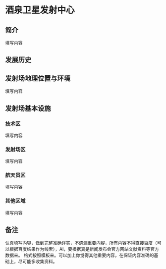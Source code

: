 <!--
 * @Author: blueWALL-E
 * @Date: 2025-06-24 16:34:22
 * @LastEditTime: 2025-06-24 16:38:17
 * @FilePath: \Chinese Aerospace History\载人航天工程\酒泉卫星发射中心.md
 * @Description: 酒泉卫星发射中心
 * @Wearing:  Read only, do not modify place!!! 
 * @Shortcut keys:  ctrl+alt+/ ctrl+alt+z
-->

# 酒泉卫星发射中心

## 简介

填写内容

## 发展历史

## 发射场地理位置与环境

填写内容

## 发射场基本设施

### 技术区

填写内容

### 发射场区

填写内容

### 航天员区

填写内容

### 其他区域

填写内容

## 备注

认真填写内容，做到完整准确详实，不遗漏重要内容，所有内容不得直接百度（可以根据百度结果作为线索），AI，要根据真是新闻发布会官方网站文献资料等官方数据来。
格式按照模板来。可以加上你觉得其他重要内容，在保证内容准确的基础上，尽可能多收集资料。
